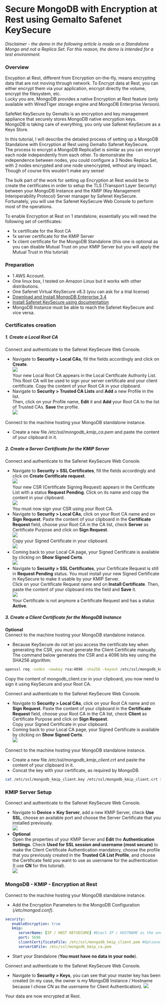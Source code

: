# Secure MongoDB with Encryption at Rest using Gemalto Safenet KeySecure

*Disclaimer - the demo in the following article is made on a Standalone Mongo and not a Replica Set. For this reason, the demo is intended for a test environment.*

### Overview

Encyption at Rest, different from Encryption on-the-fly, means encrypting data that are not moving through network. To Encrypt data at Rest, you can either encrypt them via your application, encrypt directly the volume, encrypt the filesystem, etc.  
Lucky you are, MongoDB provides a native Encryption at Rest feature (only available with WiredTiger storage engine and MongoDB Enterprise Version).

SafeNet KeySecure by Gemalto is an encryption and key management appliance that securely stores MongoDB native encryption keys.  
MongoDB is taking care of everything, you only use Safenet KeySecure as a Keys Store.

In this tutorial, I will describe the detailed process of setting up a MongoDB Standalone with Encryption at Rest using Gemalto Safenet KeySecure.  
The process to encrypt a MongoDB ReplicaSet is similar as you can encrypt each node independently from each other. To demonstrate the independence between nodes, you could configure a 3 Nodes Replica Set, with 2 nodes encrypted and one node unencrypted, without any impact. Though of course this wouldn't make any sense!

The bulk part of the work for setting up Encryption at Rest would be to create the certificates in order to setup the TLS (Transport Layer Security) between your MongoDB Instance and the KMIP (Key Management Interoperability Protocol) Server manager by Safenet KeySecure.  
Fortunately, you will use the Safenet KeySecure Web Console to perform most of the operations. 

To enable Encryption at Rest on 1 standalone, essentially you will need the following set of certificates:

* 1x certificate for the Root CA
* 1x server certificate for the KMIP Server
* 1x client certificate for the MongoDB Standalone (this one is optional as you can disable Mutual Trust on your KMIP Server but you will apply the Mutual Trust in this tutorial)

### Preparation

* 1 AWS Account.
* One linux box, I tested on Amazon Linux but it works with other distributions.
* One Safenet Virtual KeySecure v8.3 (you can ask for a trial license)
* [Download and Install MongoDB Enterprise 3.4](https://docs.mongodb.com/manual/tutorial/install-mongodb-enterprise-on-red-hat/)
* [Install Safenet KeySecure using documentation](http://www2.gemalto.com/aws-marketplace/usage/vks/uploadedFiles/Support_and_Downloads/AWS/007_012898_001_KeySecure_AWS_Install_Guide_V8.4.2_RevE__2_.pdf)
* MongoDB Instance must be able to reach the Safenet KeySecure and vice versa.

### Certificates creation

##### 1. Create a Local Root CA

Connect and authenticate to the Safenet KeySecure Web Console.

- Navigate to **Security > Local CAs**, fill the fields accordingly and click on **Create**.  
![](./images/create_ca.png)  
Your new Local Root CA appears in the Local Certificate Authority List.  
This Root CA will be used to sign your server certificate and your client certificate. Copy the content of your Root CA in your clipboard.  
- Navigate to **Security > Trusted CA Lists** and **Add** a new Profile in the list.  
Then, click on your Profile name, **Edit** it and **Add** your Root CA to the list of Trusted CAs. **Save** the profile.  
![](./images/create_profile.png)

Connect to the machine hosting your MongoDB standalone instance.

- Create a new file */etc/ssl/mongodb_kmip_ca.pem* and paste the content of your clipboard in it.

##### 2. Create a Server Certificate for the KMIP Server

Connect and authenticate to the Safenet KeySecure Web Console.

- Navigate to **Security > SSL Certificates**, fill the fields accordingly and click on **Create Certificate request**.  
![](./images/create_ssl_cert.png)  
Your new CSR (Certificate Signing Request) appears in the Certificate List with a status **Request Pending**. Click on its name and copy the content in your clipboard.  
![](./images/create_ssl_cert_2.png)  
You must now sign your CSR using your Root CA.
- Navigate to **Security > Local CAs**, click on your Root CA name and on **Sign Request**. Paste the content of your clipboard in the **Certificate Request** field, choose your Root CA in the CA list, check **Server** as Certificate Purpose and click on **Sign Request**.  
![](./images/sign_csr.png)  
Copy your Signed Certificate in your clipboard.  
![](./images/sign_csr_2.png)  
- Coming back to your Local CA page, your Signed Certificate is available by clicking on **Show Signed Certs**.  
![](./images/show_signed_cert.png)  
- Navigate to **Security > SSL Certificates**, your Certificate Request is still in **Request Pending** status. You must install your new Signed Certificate in KeySecure to make it usable by your KMIP Server.  
Click on your Certificate Request name and on **Install Certificate**. Then, paste the content of your clipboard into the field and **Save** it.  
![](./images/install_cert.png)  
Your Certificate is not anymore a Certificate Request and has a status **Active**.

##### 3. Create a Client Certificate for the MongoDB Instance

**Optional**  
Connect to the machine hosting your MongoDB standalone instance.

- Because KeySecure do not let you access the certificate key when generating the CSR, you must generate the Client Certificate manually.  
The command below generates the CSR and a 4096 bits key using the SHA256 algorithm:  
```bash
openssl req -nodes -newkey rsa:4096 -sha256 -keyout /etc/ssl/mongodb_kmip_client.key -out /etc/ssl/mongodb_kmip_client.csr
```  
Copy the content of mongodb_client.csr in your clipboard, you now need to sign it using KeySecure and your Root CA.

Connect and authenticate to the Safenet KeySecure Web Console.

- Navigate to **Security > Local CAs**, click on your Root CA name and on **Sign Request**. Paste the content of your clipboard in the **Certificate Request** field, choose your Root CA in the CA list, check **Client** as Certificate Purpose and click on **Sign Request**.  
Copy your Signed Certificate in your clipboard.
- Coming back to your Local CA page, your Signed Certificate is available by clicking on **Show Signed Certs**.  
![](./images/show_signed_cert_2.png)  

Connect to the machine hosting your MongoDB standalone instance.

- Create a new file */etc/ssl/mongodb_kmip_client.crt* and paste the content of your clipboard in it.
- Concat the key with your certificate, as required by MongoDB.  
```bash
cat /etc/ssl/mongodb_kmip_client.key /etc/ssl/mongodb_kmip_client.crt > /etc/ssl/mongodb_kmip_client.pem
```

### KMIP Server Setup

Connect and authenticate to the Safenet KeySecure Web Console.

- Navigate to **Device > Key Server**, add a new KMIP Server, check **Use SSL**, choose an available port and choose the Server Certificate that you installed previously.  
![](./images/kmip_list.png)  
- **Optional**  
Open the properties of your KMIP Server and **Edit** the **Authentication Settings**. Check **Used for SSL session and username (most secure)** to make the Client Certificate Authentication mandatory, choose the profile that you previously created in the **Trusted CA List Profile**, and choose the Certificate field you want to use as username for the authentication (I use **CN** for this tutorial).  
![](./images/kmip_properties.png)  

### MongoDB - KMIP - Encryption at Rest

Connect to the machine hosting your MongoDB standalone instance.

- Add the Encryption Parameters to the MongoDB Configuration (*/etc/mongod.conf*). 
```yaml
security:
   enableEncryption: true
   kmip:
      serverName: [IP / HOST KEYSECURE] #Exact IP / HOSTNAME as the one used in your kmip server certificate
      port: 5696
      clientCertificateFile: /etc/ssl/mongodb_kmip_client.pem #Optional
      serverCAFile: /etc/ssl/mongodb_kmip_ca.pem
```
- Start your Standalone (**You must have no data in your node**). 

Connect and authenticate to the Safenet KeySecure Web Console.

- Navigate to **Security > Keys**, you can see that your master key has been created (in my case, the owner is my MongoDB Instance / Hostname because I chose CN as the username for Client Authentication).
![](./images/keys.png)

Your data are now encrypted at Rest.


